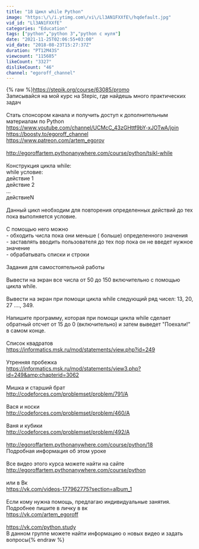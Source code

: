 ```yaml
---
title: "18 Цикл while Python"
image: "https:\/\/i.ytimg.com\/vi\/Ll3AN1FXXfE\/hqdefault.jpg"
vid_id: "Ll3AN1FXXfE"
categories: "Education"
tags: ["python","python 3","python с нуля"]
date: "2021-11-25T02:06:55+03:00"
vid_date: "2018-08-23T15:27:37Z"
duration: "PT12M43S"
viewcount: "115685"
likeCount: "3327"
dislikeCount: "46"
channel: "egoroff_channel"
---
```

{% raw %}<a rel="nofollow" target="blank" href="https://stepik.org/course/63085/promo">https://stepik.org/course/63085/promo</a><br />Записывайся на мой курс на Stepic, где найдешь много практических задач<br /><br />Стать спонсором канала и получить доступ к дополнительным материалам по Python<br /><a rel="nofollow" target="blank" href="https://www.youtube.com/channel/UCMcC_43zGHttf9bY-xJOTwA/join">https://www.youtube.com/channel/UCMcC_43zGHttf9bY-xJOTwA/join</a><br /><a rel="nofollow" target="blank" href="https://boosty.to/egoroff_channel">https://boosty.to/egoroff_channel</a><br /><a rel="nofollow" target="blank" href="https://www.patreon.com/artem_egorov">https://www.patreon.com/artem_egorov</a><br /><br /><a rel="nofollow" target="blank" href="http://egoroffartem.pythonanywhere.com/course/python/tsikl-while">http://egoroffartem.pythonanywhere.com/course/python/tsikl-while</a><br /><br />Конструкция цикла while:<br />while условие:<br />    действие 1<br />    действие 2<br />    ...<br />    действиеN<br /><br />Данный цикл необходим для повторения определенных действий до тех пока выполняется условие. <br /><br />С помощью него можно<br />- обходить числа пока они меньше ( больше) определенного значения<br />- заставлять вводить пользователя до тех пор пока он не введет нужное значение<br />- обрабатывать списки и строки<br /><br />Задания для самостоятельной работы<br /><br />Вывести на экран все числа от 50 до 150 включительно с помощью цикла while.<br /><br />Вывести на экран при помощи цикла while следующий ряд чисел: 13, 20, 27 ...., 349.<br /><br />Напишите программу, которая при помощи цикла while сделает обратный отсчет от 15 до 0 (включительно) и затем выведет &quot;Поехали!&quot; в самом конце.<br /><br />Список квадратов<br /><a rel="nofollow" target="blank" href="https://informatics.msk.ru/mod/statements/view.php?id=249">https://informatics.msk.ru/mod/statements/view.php?id=249</a><br /><br />Утренняя пробежка<br /><a rel="nofollow" target="blank" href="https://informatics.msk.ru/mod/statements/view3.php?id=249&amp;chapterid=3062">https://informatics.msk.ru/mod/statements/view3.php?id=249&amp;chapterid=3062</a><br /><br />Мишка и старший брат<br /><a rel="nofollow" target="blank" href="http://codeforces.com/problemset/problem/791/A">http://codeforces.com/problemset/problem/791/A</a><br /><br />Вася и носки<br /><a rel="nofollow" target="blank" href="http://codeforces.com/problemset/problem/460/A">http://codeforces.com/problemset/problem/460/A</a><br /><br />Ваня и кубики<br /><a rel="nofollow" target="blank" href="http://codeforces.com/problemset/problem/492/A">http://codeforces.com/problemset/problem/492/A</a><br /><br /><a rel="nofollow" target="blank" href="http://egoroffartem.pythonanywhere.com/course/python/18">http://egoroffartem.pythonanywhere.com/course/python/18</a><br />Подробная информация об этом уроке<br /><br />Все видео этого курса можете найти на сайте<br /><a rel="nofollow" target="blank" href="http://egoroffartem.pythonanywhere.com/course/python">http://egoroffartem.pythonanywhere.com/course/python</a><br /><br />или в Вк<br /><a rel="nofollow" target="blank" href="https://vk.com/videos-177962775?section=album_1">https://vk.com/videos-177962775?section=album_1</a><br /><br />Если кому нужна помощь, предлагаю индивидуальные занятия. Подробнее пишите в личку в вк<br /><a rel="nofollow" target="blank" href="https://vk.com/artem_egoroff">https://vk.com/artem_egoroff</a><br /><br /><a rel="nofollow" target="blank" href="https://vk.com/python.study">https://vk.com/python.study</a><br />В данном группе можете найти информацию о новых видео и задать вопросы{% endraw %}
